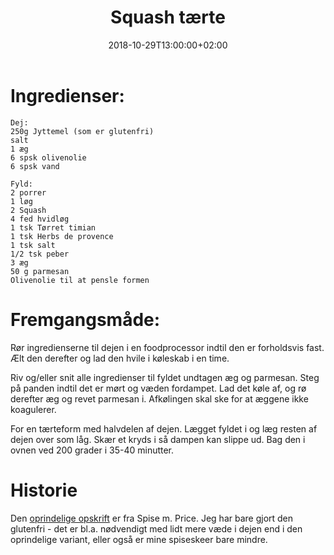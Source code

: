 ﻿---
title: "Squash tærte"
date: 2018-10-29T13:00:00+02:00
draft: true
---
# Ingredienser:

	Dej:
	250g Jyttemel (som er glutenfri)
	salt
	1 æg
	6 spsk olivenolie
	6 spsk vand

	Fyld:
	2 porrer
	1 løg
	2 Squash
	4 fed hvidløg
	1 tsk Tørret timian
	1 tsk Herbs de provence
	1 tsk salt
	1/2 tsk peber
	3 æg
	50 g parmesan
	Olivenolie til at pensle formen

# Fremgangsmåde:

Rør ingredienserne til dejen i en foodprocessor indtil den er forholdsvis fast. Ælt den derefter og lad den hvile i køleskab i en time.

Riv og/eller snit alle ingredienser til fyldet undtagen æg og parmesan. Steg på panden indtil det er mørt og væden fordampet. Lad det køle af, og rø derefter æg og revet parmesan i. Afkølingen skal ske for at æggene ikke koagulerer.

For en tærteform med halvdelen af dejen. Lægget fyldet i og læg resten af dejen over som låg. Skær et kryds i så dampen kan slippe ud. Bag den i ovnen ved 200 grader i 35-40 minutter.

# Historie

Den [oprindelige opskrift](https://www.dr.dk/mad/opskrift/provencalsk-courgettetaerte) er fra Spise m. Price. Jeg har bare gjort den glutenfri - det er bl.a. nødvendigt med lidt mere væde i dejen end i den oprindelige variant, eller også er mine spiseskeer bare mindre.